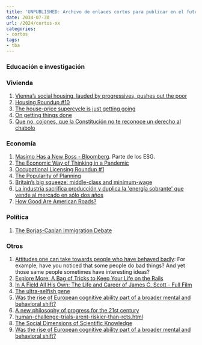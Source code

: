 ```yaml
---
title: 'UNPUBLISHED: Archivo de enlaces cortos para publicar en el futuro'
date: 2034-07-30
url: /2024/cortos-xx
categories:
- cortos
tags:
- tba
---
```


### Educación e investigación


### Vivienda
1. [Vienna’s social housing, lauded by progressives, pushes out the poor](https://archive.is/47otW)
1. [Housing Roundup #10](https://thezvi.wordpress.com/2024/10/29/housing-roundup-10/)
1. [The house-price supercycle is just getting going](https://archive.is/wip/WBdZ8)
1. [On getting things done](https://trevorklee.substack.com/p/lessons-on-getting-things-done-from)
1. [Que no, cojones, que la Constitución no te reconoce un derecho al chabolo](https://tsevanrabtan.wordpress.com/2015/05/07/que-no-cojones-que-la-constitucion-no-te-reconoce-un-derecho-al-chabolo/)

### Economía
1. [Masimo Has a New Boss - Bloomberg](https://archive.is/1ldKV). Parte de los ESG.
1. [The Economic Way of Thinking in a Pandemic](https://marginalrevolution.com/marginalrevolution/2024/10/the-economic-way-of-thinking-in-a-pandemic.html)
1. [Occupational Licensing Roundup #1](https://thezvi.wordpress.com/2024/10/30/occupational-licensing-roundup-1/)
1. [The Popularity of Planning](https://www.grumpy-economist.com/p/the-popularity-of-planning)
1. [Britain’s big squeeze: middle-class and minimum-wage](https://archive.is/ykmHi) 
1. [La industria sacrifica producción y duplica la 'energía sobrante' que vende al mercado en sólo dos años](https://www.20minutos.es/lainformacion/economia-y-finanzas/industria-sacrifica-produccion-duplica-energia-sobrante-vende-mercado-dos-anos-5656625/)
1. [How Good Are American Roads?](https://www.construction-physics.com/p/how-good-are-american-roads)

### Política
1. [The Borjas-Caplan Immigration Debate](https://www.betonit.ai/p/the-borjas-caplan-immigration-debate)



### Otros
1. [Attitudes one can take towards people who have behaved badly](https://dynomight.substack.com/p/bad):  For example, have you noticed that some people do bad things? And yet those same people sometimes have interesting ideas?
1. [Explore More: A Bag of Tricks to Keep Your Life on the Rails](https://www.lesswrong.com/posts/uwmFSaDMprsFkpWet/explore-more-a-bag-of-tricks-to-keep-your-life-on-the-rails)
1. [In A Field All His Own: The Life and Career of James C. Scott - Full Film](https://www.youtube.com/watch?v=1UHEYoZEZnY)
1. [The ultra-selfish gene](https://worksinprogress.co/issue/the-ultra-selfish-gene/)
1. [Was the rise of European cognitive ability part of a broader mental and behavioral shift?](https://www.anthro1.net/p/was-the-rise-of-european-cognitive)
1. [A new philosophy of progress for the 21st century](https://rootsofprogress.org/)
1. [human-challenge-trials-arent-riskier-than-rcts.html](https://marginalrevolution.com/marginalrevolution/2024/11/human-challenge-trials-arent-riskier-than-rcts.html?utm_source=pocket_saves)
1. [The Social Dimensions of Scientific Knowledge](https://plato.stanford.edu/entries/scientific-knowledge-social/)
1. [Was the rise of European cognitive ability part of a broader mental and behavioral shift?](https://www.anthro1.net/p/was-the-rise-of-european-cognitive)